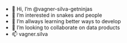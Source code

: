 - 👋 Hi, I’m @vagner-silva-getninjas
- 👀 I’m interested in snakes and people
- 🌱 I’m allways learning better ways to develop
- 💞️ I’m looking to collaborate on data products
- 📫 vagner.silva

<!---
vagner-silva-getninjas/vagner-silva-getninjas is a ✨ special ✨ repository because its `README.md` (this file) appears on your GitHub profile.
You can click the Preview link to take a look at your changes.
--->
